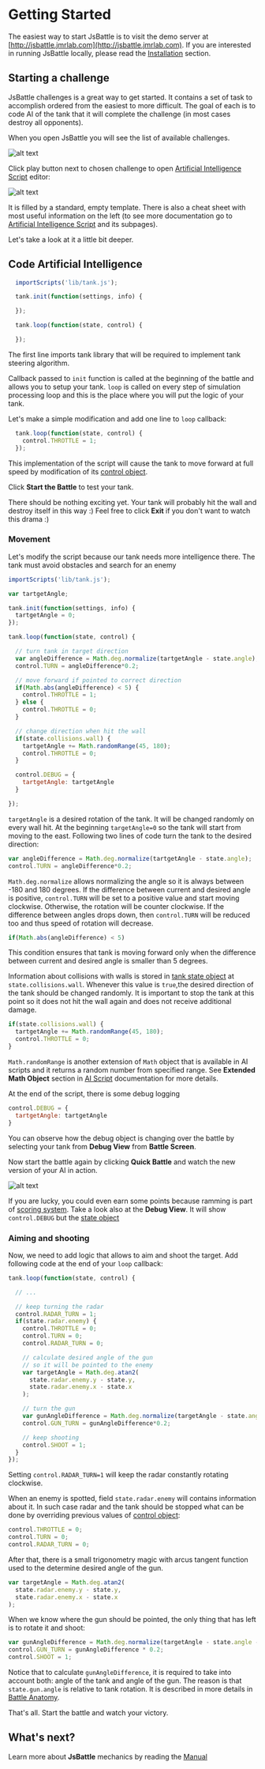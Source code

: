 # Getting Started
The easiest way to start JsBattle is to visit the demo server at [http://jsbattle.jmrlab.com](http://jsbattle.jmrlab.com).
If you are interested in running JsBattle locally, please read the [Installation](./installation.md) section.

## Starting a challenge

JsBattle challenges is a great way to get started. It contains a set of task to accomplish ordered from the easiest to more difficult. The goal of each is to code AI of the tank that it will complete the challenge (in most cases destroy all opponents).

When you open JsBattle you will see the list of available challenges.

![alt text](./img/challenges.png)

Click play button next to chosen challenge to open [Artificial Intelligence Script](./manual/ai_script.md) editor:

![alt text](./img/editor_screen_001.png)

It is filled by a standard, empty template. There is also a cheat sheet with most useful information on the left (to see more documentation go to [Artificial Intelligence Script](./manual/ai_script.md) and its subpages).

Let's take a look at it a little bit deeper.

## Code Artificial Intelligence

```javascript
  importScripts('lib/tank.js');

  tank.init(function(settings, info) {

  });

  tank.loop(function(state, control) {

  });
```

The first line imports tank library that will be required to implement tank steering algorithm.

Callback passed to `init` function is called at the beginning of the battle and allows you to setup your tank. `loop` is called on every step of simulation processing loop and this is the place where you will put the logic of your tank.

Let's make a simple modification and add one line to `loop` callback:

```javascript
  tank.loop(function(state, control) {
    control.THROTTLE = 1;
  });
```

This implementation of the script will cause the tank to move forward at full speed by modification of its [control object](./manual/tank_control_object.md).

Click **Start the Battle** to test your tank.

There should be nothing exciting yet. Your tank will probably hit the wall and destroy itself in this way :) Feel free to click **Exit** if you don't want to watch this drama :)

### Movement

Let's modify the script because our tank needs more intelligence there. The tank must avoid obstacles and search for an enemy

```javascript
importScripts('lib/tank.js');

var tartgetAngle;

tank.init(function(settings, info) {
  tartgetAngle = 0;
});

tank.loop(function(state, control) {

  // turn tank in target direction
  var angleDifference = Math.deg.normalize(tartgetAngle - state.angle);
  control.TURN = angleDifference*0.2;

  // move forward if pointed to correct direction
  if(Math.abs(angleDifference) < 5) {
    control.THROTTLE = 1;
  } else {
    control.THROTTLE = 0;
  }

  // change direction when hit the wall
  if(state.collisions.wall) {
    tartgetAngle += Math.randomRange(45, 180);
    control.THROTTLE = 0;
  }

  control.DEBUG = {
    tartgetAngle: tartgetAngle
  }

});
```

`targetAngle` is a desired rotation of the tank. It will be changed randomly on every wall hit. At the beginning `targetAngle=0` so the tank will start from moving to the east. Following two lines of code turn the tank to the desired direction:

```javascript
var angleDifference = Math.deg.normalize(tartgetAngle - state.angle);
control.TURN = angleDifference*0.2;
```

`Math.deg.normalize` allows normalizing the angle so it is always between -180 and 180 degrees. If the difference between current and desired angle is positive, `control.TURN` will be set to a positive value and start moving clockwise. Otherwise, the rotation will be counter clockwise. If the difference between angles drops down, then `control.TURN` will be reduced too and thus speed of rotation will decrease.

```javascript
if(Math.abs(angleDifference) < 5)
```

This condition ensures that tank is moving forward only when the difference between current and desired angle is smaller than 5 degrees.

Information about collisions with walls is stored in [tank state object](./manual/tank_state_object.md) at `state.collisions.wall`. Whenever this value is `true`,the desired direction of the tank should be changed randomly. It is important to stop the tank at this point so it does not hit the wall again and does not receive additional damage.

```javascript
if(state.collisions.wall) {
  tartgetAngle += Math.randomRange(45, 180);
  control.THROTTLE = 0;
}
```

`Math.randomRange` is another extension of `Math` object that is available in AI scripts and it returns a random number from  specified range. See **Extended Math Object** section in [AI Script](./manual/ai_script.md) documentation for more details.

At the end of the script, there is some debug logging

```javascript
control.DEBUG = {
  tartgetAngle: tartgetAngle
}
```

You can observe how the debug object is changing over the battle by selecting your tank from **Debug View** from **Battle Screen**.

Now start the battle again by clicking **Quick Battle** and watch the new version of your AI in action.

![alt text](./img/battle_screen.png)

If you are lucky, you could even earn some points because ramming is part of [scoring system](./manual/scoring_system.md). Take a look also at the **Debug View**. It will show `control.DEBUG` but the [state object](./manual/tank_state_object.md)

### Aiming and shooting

Now, we need to add logic that allows to aim and shoot the target. Add following code at the end of your `loop` callback:

```javascript
tank.loop(function(state, control) {

  // ...

  // keep turning the radar
  control.RADAR_TURN = 1;
  if(state.radar.enemy) {
    control.THROTTLE = 0;
    control.TURN = 0;
    control.RADAR_TURN = 0;

    // calculate desired angle of the gun
    // so it will be pointed to the enemy
    var targetAngle = Math.deg.atan2(
      state.radar.enemy.y - state.y,
      state.radar.enemy.x - state.x
    );

    // turn the gun
    var gunAngleDifference = Math.deg.normalize(targetAngle - state.angle - state.gun.angle);
    control.GUN_TURN = gunAngleDifference*0.2;

    // keep shooting
    control.SHOOT = 1;
  }
});
```
Setting `control.RADAR_TURN=1` will keep the radar constantly rotating clockwise.

When an enemy is spotted, field `state.radar.enemy` will contains information about it. In such case radar and the tank should be stopped what can be done by overriding previous values of [control object](./manual/tank_control_object.md):

```javascript
control.THROTTLE = 0;
control.TURN = 0;
control.RADAR_TURN = 0;
```

After that, there is a small trigonometry magic with arcus tangent function used to the determine desired angle of the gun.

```javascript
var targetAngle = Math.deg.atan2(
  state.radar.enemy.y - state.y,
  state.radar.enemy.x - state.x
);
```

When we know where the gun should be pointed, the only thing that has left is to rotate it and shoot:

```javascript
var gunAngleDifference = Math.deg.normalize(targetAngle - state.angle - state.gun.angle);
control.GUN_TURN = gunAngleDifference * 0.2;
control.SHOOT = 1;
```

Notice that to calculate `gunAngleDifference`, it is required to take into account both: angle of the tank and angle of the gun. The reason is that `state.gun.angle` is relative to tank rotation. It is described in more details in [Battle Anatomy](./manual/battle_anatomy.md).

That's all. Start the battle and watch your victory.

## What's next?

Learn more about **JsBattle** mechanics by reading the [Manual](./manual/README.md)
